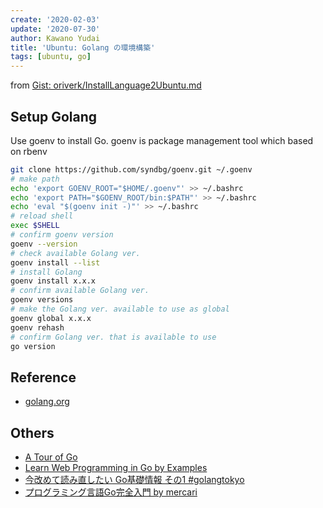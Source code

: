 ```yaml
---
create: '2020-02-03'
update: '2020-07-30'
author: Kawano Yudai
title: 'Ubuntu: Golang の環境構築'
tags: [ubuntu, go]
---
```


from [Gist: oriverk/InstallLanguage2Ubuntu.md](https://gist.github.com/oriverk/5d0352c7ca673883d9326e5ce0fb2ae1)

## Setup Golang

Use goenv to install Go.
goenv is package management tool which based on rbenv

```sh
git clone https://github.com/syndbg/goenv.git ~/.goenv
# make path
echo 'export GOENV_ROOT="$HOME/.goenv"' >> ~/.bashrc
echo 'export PATH="$GOENV_ROOT/bin:$PATH"' >> ~/.bashrc
echo 'eval "$(goenv init -)"' >> ~/.bashrc
# reload shell
exec $SHELL
# confirm goenv version
goenv --version
# check available Golang ver.
goenv install --list
# install Golang
goenv install x.x.x
# confirm available Golang ver.
goenv versions
# make the Golang ver. available to use as global
goenv global x.x.x
goenv rehash
# confirm Golang ver. that is available to use
go version
```

## Reference
- [golang.org](https://golang.org/)

## Others
- [A Tour of Go](https://tour.golang.org/welcome/1)
- [Learn Web Programming in Go by Examples](https://gowebexamples.com/)
- [今改めて読み直したい Go基礎情報 その1 #golangtokyo](https://budougumi0617.github.io/2019/06/20/golangtokyo25-read-again-awesome-go-article/)
- [プログラミング言語Go完全入門 by mercari](https://engineering.mercari.com/blog/entry/goforbeginners/)